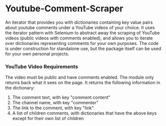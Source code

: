 # Youtube-Comment-Scraper
An iterator that provides you with dictionaries containing key value pairs about youtube comments under a YouTube videos of your choice. It uses the iterator pattern with Selenium to abstract away the scraping of YouTube videos (public videos with comments enabled), and allows you to iterate over dictionaries representing comments for your own purposes. The code is under construction for standalone use, but the package itself can be used for your own personal projects.
### YouTube Video Requirements
The video must be public and have comments enabled. The module only returns back what it sees on the page. It returns the following information in the dictionary:
1. The comment text, with key "comment content"
2. The channel name, with key "commenter"
3. The link to the comment, with key "link"
4. A list of children comments, with dictionaries that have the above keys except for their own list of children
